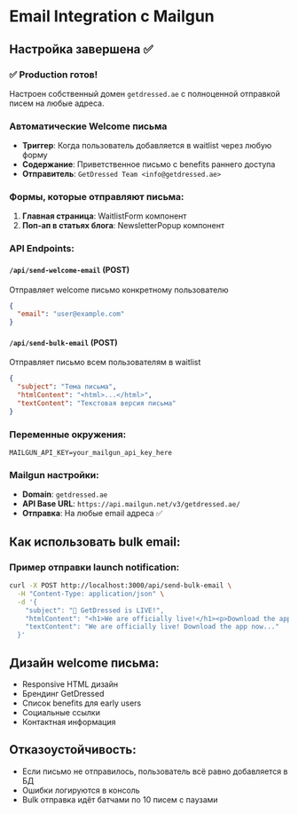 # Email Integration с Mailgun

## Настройка завершена ✅

### ✅ Production готов!
Настроен собственный домен `getdressed.ae` с полноценной отправкой писем на любые адреса.

### Автоматические Welcome письма
- **Триггер**: Когда пользователь добавляется в waitlist через любую форму
- **Содержание**: Приветственное письмо с benefits раннего доступа
- **Отправитель**: `GetDressed Team <info@getdressed.ae>`

### Формы, которые отправляют письма:
1. **Главная страница**: WaitlistForm компонент
2. **Поп-ап в статьях блога**: NewsletterPopup компонент

### API Endpoints:

#### `/api/send-welcome-email` (POST)
Отправляет welcome письмо конкретному пользователю
```json
{
  "email": "user@example.com"
}
```

#### `/api/send-bulk-email` (POST)  
Отправляет письмо всем пользователям в waitlist
```json
{
  "subject": "Тема письма",
  "htmlContent": "<html>...</html>",
  "textContent": "Текстовая версия письма"
}
```

### Переменные окружения:
```env
MAILGUN_API_KEY=your_mailgun_api_key_here
```

### Mailgun настройки:
- **Domain**: `getdressed.ae`
- **API Base URL**: `https://api.mailgun.net/v3/getdressed.ae/`
- **Отправка**: На любые email адреса ✅

## Как использовать bulk email:

### Пример отправки launch notification:
```bash
curl -X POST http://localhost:3000/api/send-bulk-email \
  -H "Content-Type: application/json" \
  -d '{
    "subject": "🎉 GetDressed is LIVE!",
    "htmlContent": "<h1>We are officially live!</h1><p>Download the app now...</p>",
    "textContent": "We are officially live! Download the app now..."
  }'
```

## Дизайн welcome письма:
- Responsive HTML дизайн
- Брендинг GetDressed
- Список benefits для early users
- Социальные ссылки
- Контактная информация

## Отказоустойчивость:
- Если письмо не отправилось, пользователь всё равно добавляется в БД
- Ошибки логируются в консоль
- Bulk отправка идёт батчами по 10 писем с паузами